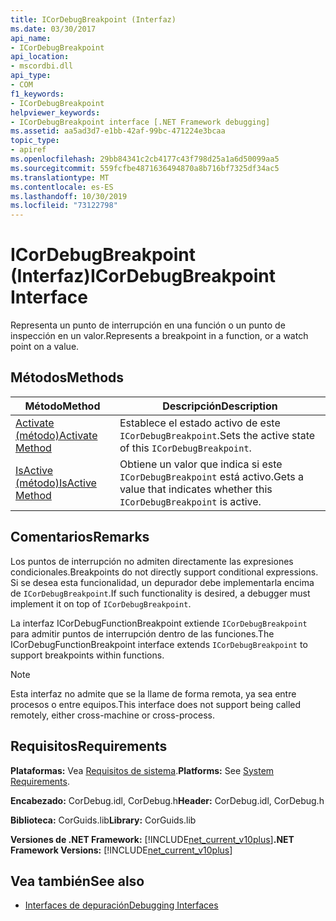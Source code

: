 ```yaml
---
title: ICorDebugBreakpoint (Interfaz)
ms.date: 03/30/2017
api_name:
- ICorDebugBreakpoint
api_location:
- mscordbi.dll
api_type:
- COM
f1_keywords:
- ICorDebugBreakpoint
helpviewer_keywords:
- ICorDebugBreakpoint interface [.NET Framework debugging]
ms.assetid: aa5ad3d7-e1bb-42af-99bc-471224e3bcaa
topic_type:
- apiref
ms.openlocfilehash: 29bb84341c2cb4177c43f798d25a1a6d50099aa5
ms.sourcegitcommit: 559fcfbe4871636494870a8b716bf7325df34ac5
ms.translationtype: MT
ms.contentlocale: es-ES
ms.lasthandoff: 10/30/2019
ms.locfileid: "73122798"
---
```

# <a name="icordebugbreakpoint-interface"></a><span data-ttu-id="496a4-102">ICorDebugBreakpoint (Interfaz)</span><span class="sxs-lookup"><span data-stu-id="496a4-102">ICorDebugBreakpoint Interface</span></span>

<span data-ttu-id="496a4-103">Representa un punto de interrupción en una función o un punto de inspección en un valor.</span><span class="sxs-lookup"><span data-stu-id="496a4-103">Represents a breakpoint in a function, or a watch point on a value.</span></span>  
  
## <a name="methods"></a><span data-ttu-id="496a4-104">Métodos</span><span class="sxs-lookup"><span data-stu-id="496a4-104">Methods</span></span>  
  
|<span data-ttu-id="496a4-105">Método</span><span class="sxs-lookup"><span data-stu-id="496a4-105">Method</span></span>|<span data-ttu-id="496a4-106">Descripción</span><span class="sxs-lookup"><span data-stu-id="496a4-106">Description</span></span>|  
|------------|-----------------|  
|[<span data-ttu-id="496a4-107">Activate (método)</span><span class="sxs-lookup"><span data-stu-id="496a4-107">Activate Method</span></span>](../../../../docs/framework/unmanaged-api/debugging/icordebugbreakpoint-activate-method.md)|<span data-ttu-id="496a4-108">Establece el estado activo de este `ICorDebugBreakpoint`.</span><span class="sxs-lookup"><span data-stu-id="496a4-108">Sets the active state of this `ICorDebugBreakpoint`.</span></span>|  
|[<span data-ttu-id="496a4-109">IsActive (método)</span><span class="sxs-lookup"><span data-stu-id="496a4-109">IsActive Method</span></span>](../../../../docs/framework/unmanaged-api/debugging/icordebugbreakpoint-isactive-method.md)|<span data-ttu-id="496a4-110">Obtiene un valor que indica si este `ICorDebugBreakpoint` está activo.</span><span class="sxs-lookup"><span data-stu-id="496a4-110">Gets a value that indicates whether this `ICorDebugBreakpoint` is active.</span></span>|  
  
## <a name="remarks"></a><span data-ttu-id="496a4-111">Comentarios</span><span class="sxs-lookup"><span data-stu-id="496a4-111">Remarks</span></span>  
 <span data-ttu-id="496a4-112">Los puntos de interrupción no admiten directamente las expresiones condicionales.</span><span class="sxs-lookup"><span data-stu-id="496a4-112">Breakpoints do not directly support conditional expressions.</span></span> <span data-ttu-id="496a4-113">Si se desea esta funcionalidad, un depurador debe implementarla encima de `ICorDebugBreakpoint`.</span><span class="sxs-lookup"><span data-stu-id="496a4-113">If such functionality is desired, a debugger must implement it on top of `ICorDebugBreakpoint`.</span></span>  
  
 <span data-ttu-id="496a4-114">La interfaz ICorDebugFunctionBreakpoint extiende `ICorDebugBreakpoint` para admitir puntos de interrupción dentro de las funciones.</span><span class="sxs-lookup"><span data-stu-id="496a4-114">The ICorDebugFunctionBreakpoint interface extends `ICorDebugBreakpoint` to support breakpoints within functions.</span></span>  
  
> [!NOTE]
> <span data-ttu-id="496a4-115">Esta interfaz no admite que se la llame de forma remota, ya sea entre procesos o entre equipos.</span><span class="sxs-lookup"><span data-stu-id="496a4-115">This interface does not support being called remotely, either cross-machine or cross-process.</span></span>  
  
## <a name="requirements"></a><span data-ttu-id="496a4-116">Requisitos</span><span class="sxs-lookup"><span data-stu-id="496a4-116">Requirements</span></span>  
 <span data-ttu-id="496a4-117">**Plataformas:** Vea [Requisitos de sistema](../../../../docs/framework/get-started/system-requirements.md).</span><span class="sxs-lookup"><span data-stu-id="496a4-117">**Platforms:** See [System Requirements](../../../../docs/framework/get-started/system-requirements.md).</span></span>  
  
 <span data-ttu-id="496a4-118">**Encabezado:** CorDebug.idl, CorDebug.h</span><span class="sxs-lookup"><span data-stu-id="496a4-118">**Header:** CorDebug.idl, CorDebug.h</span></span>  
  
 <span data-ttu-id="496a4-119">**Biblioteca:** CorGuids.lib</span><span class="sxs-lookup"><span data-stu-id="496a4-119">**Library:** CorGuids.lib</span></span>  
  
 <span data-ttu-id="496a4-120">**Versiones de .NET Framework:** [!INCLUDE[net_current_v10plus](../../../../includes/net-current-v10plus-md.md)]</span><span class="sxs-lookup"><span data-stu-id="496a4-120">**.NET Framework Versions:** [!INCLUDE[net_current_v10plus](../../../../includes/net-current-v10plus-md.md)]</span></span>  
  
## <a name="see-also"></a><span data-ttu-id="496a4-121">Vea también</span><span class="sxs-lookup"><span data-stu-id="496a4-121">See also</span></span>

- [<span data-ttu-id="496a4-122">Interfaces de depuración</span><span class="sxs-lookup"><span data-stu-id="496a4-122">Debugging Interfaces</span></span>](../../../../docs/framework/unmanaged-api/debugging/debugging-interfaces.md)
